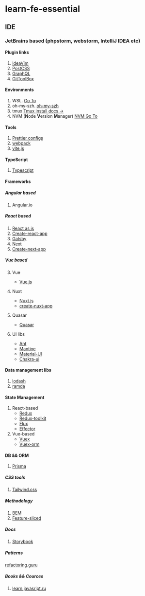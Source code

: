 # learn-fe-essential

## IDE
### JetBrains based (phpstorm, webstorm, IntelliJ IDEA etc)

#### Plugin links
1. [IdeaVim](https://plugins.jetbrains.com/plugin/164-ideavim)
2. [PostCSS](https://plugins.jetbrains.com/plugin/8578-postcss)
3. [GraphQL](https://plugins.jetbrains.com/plugin/8097-graphql)
4. [GitToolBox](https://plugins.jetbrains.com/plugin/7499-gittoolbox)

#### Environments
1. WSL. [Go To](https://docs.microsoft.com/ru-ru/windows/wsl/install)
2. oh-my-szh. [oh-my-szh](https://github.com/ohmyzsh/ohmyzsh/wiki)
3. tmux [Tmux install docs ->](https://github.com/tmux/tmux/wiki/Installing)
4. NVM (**N**ode **V**ersion **M**anager) [NVM Go To](https://github.com/nvm-sh/nvm)

#### Tools
1. [Prettier configs]()
2. [webpack](https://webpack.js.org/)
3. [vite.js](https://vitejs.dev/guide/)

#### TypeScript
1. [Typescript](https://www.typescriptlang.org/)


#### Frameworks

##### Angular based
1. Angular.io
##### React based
1. [React as is]() 
2. [Create-react-app]()
3. [Gatsby]()
4. [Next]()
5. [Create-next-app]()

##### Vue based
3. Vue
    - [Vue.js](https://ru.vuejs.org/)
4. Nuxt
    - [Nuxt.js](https://nuxtjs.org/docs/get-started/installation) 
    - [create-nuxt-app](https://github.com/nuxt/create-nuxt-app)
5. Quasar
   - [Quasar](https://quasar.dev/)

6. UI libs
   - [Ant](https://ant.design/)
   - [Mantine](https://mantine.dev/)
   - [Material-UI](https://mui.com/material-ui/getting-started/overview/)
   - [Chakra-ui](https://chakra-ui.com/getting-started)

#### Data management libs
1. [lodash](https://lodash.com/docs/4.17.15)
2. [ramda](https://ramdajs.com/docs/)


#### State Management
1. React-based
   - [Redux](https://redux.js.org/introduction/getting-started)
   - [Redux-toolkit](https://redux-toolkit.js.org/introduction/getting-started)
   - [Flux](https://fluxcd.io/docs/)
   - [Effector](https://effector.dev/docs/introduction/installation)
2. Vue-based
   - [Vuex](https://vuex.vuejs.org/)
   - [Vuex-orm](https://vuex-orm.org/)

#### DB && ORM
1. [Prisma](https://www.prisma.io/docs/)

##### CSS tools
1. [Tailwind.css](https://tailwindcss.com/docs/installation)

##### Methodology
1. [BEM](https://ru.bem.info/methodology/key-concepts/)
2. [Feature-sliced](https://feature-sliced.design/)


##### Docs
1. [Storybook](https://storybook.js.org/docs/react/get-started/introduction)

##### Patterns
[refactoring.guru](https://refactoring.guru/ru/design-patterns/catalog)


##### Books && Cources
1. [learn.javasript.ru](https://learn.javascript.ru/)


